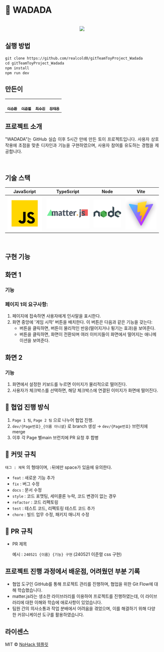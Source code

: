 # 🤪 WADADA

<p align="center">
  <br>
  <img src="https://github.com/realcold0/gitTeamToyProject_Wadada/assets/65608503/aed3548c-b90d-4e1c-b77e-a49e3bf9ea9f">
  <br>
</p>

## 실행 방법

```
git clone https://github.com/realcold0/gitTeamToyProject_Wadada
cd gitTeamToyProject_Wadada
npm install
npm run dev
```

## 만든이
 
<table>
  <tbody>
    <tr>
      <td align="center"><a href="https://github.com/realcold0"><img src="https://avatars.githubusercontent.com/u/65608503?v=4" width="100px;" alt=""/><br /><sub><b> 이승환 </b></sub></a><br /></td>
      <td align="center"><a href="https://github.com/lee-JunR"><img src="https://avatars.githubusercontent.com/u/68640939?v=4" width="100px;" alt=""/><br /><sub><b> 이준렬 </b></sub></a><br /></td>
      <td align="center"><a href="https://github.com/sooojChoi"><img src="https://avatars.githubusercontent.com/u/94206303?v=4" width="100px;" alt=""/><br /><sub><b> 최수진 </b></sub></a><br /></td>
      <td align="center"><a href="https://github.com/Taeyong98"><img src="https://avatars.githubusercontent.com/u/163623205?v=4" width="100px;" alt=""/><br /><sub><b> 장태용 </b></sub></a><br /></td>
    </tr>
  </tbody>
</table>

## 프로젝트 소개

<p align="justify">
"WADADA"는 GitHub 실습 이후 5시간 만에 만든 토이 프로젝트입니다. 사용자 상호작용에 초점을 맞춘 디자인과 기능을 구현하였으며, 사용자 참여를 유도하는 경험을 제공합니다.
</p>


<br>

## 기술 스택

| JavaScript | TypeScript |  Node   |Vite|
| :--------: | :--------: | :------: |:---:|
|   ![js]    |   ![ts]    | ![node] |![vite]|

<br>

## 구현 기능

## 화면 1

### 기능

### 페이지 1의 요구사항:

1. 페이지에 접속하면 사용자에게 인사말을 표시한다.
2. 화면 중앙에 '게임 시작' 버튼을 배치한다. 이 버튼은 다음과 같은 기능을 갖는다:
    - 버튼을 클릭하면, 버튼이 물리적인 반응(떨어지거나 튕기는 효과)을 보여준다.
    - 버튼을 클릭하면, 화면이 전환되며 여러 이미지들이 화면에서 떨어지는 애니메이션을 보여준다.

## 화면 2

### 기능

1. 화면에서 설정한 키보드를 누르면 이미지가 물리적으로 떨어진다.
2. 사용자가 체크박스를 선택하면, 해당 체크박스에 연결된 이미지가 화면에 떨어진다.

## 👥 협업 진행 방식

1. `Page 1 팀`, `Page 2 팀` 으로 나누어 협업 진행.
2. `dev/{Page번호}_{이름 이니셜}` 로 branch 생성 → `dev/{Page번호}` 브런치에 merge
3. 이후 각 Page 별main 브런치에 PR 요청 후 합병

## 🥄 커밋 규칙

 `태그 : 제목` 의 형태이며, `:`뒤에만 space가 있음에 유의한다.

- `feat` : 새로운 기능 추가
- `fix` : 버그 수정
- `docs` : 문서 수정
- `style` : 코드 포맷팅, 세미콜론 누락, 코드 변경이 없는 경우
- `refactor` : 코드 리펙토링
- `test` : 테스트 코드, 리펙토링 테스트 코드 추가
- `chore` : 빌드 업무 수정, 패키지 매니저 수정


## 🍴 PR 규칙

- PR 제목
    
    예시 : `240521 {이름} {기능} 구현` (240521 이준렬 css 구현)
    

## 프로젝트 진행 과정에서 배운점, 어려웠던 부분 기록
- 협업 도구인 GitHub를 통해 프로젝트 관리를 진행하며, 협업을 위한 Git Flow에 대해 학습했습니다.
- matter.js라는 생소한 라이브러리를 이용하여 프로젝트를 진행하였는데, 이 라이브러리에 대한 이해와 학습에 애로사항이 있었습니다.
- 팀원 간의 의사소통과 작업 분배에서 어려움을 겪었으며, 이를 해결하기 위해 다양한 커뮤니케이션 도구를 활용하였습니다.

## 라이센스

MIT © [NoHack 템플릿](mailto:lbjp114@gmail.com)


<!-- Stack Icon Refernces -->

[js]: /images/stack/javascript.svg
[ts]: /images/stack/matterjst.png
[react]: /images/stack/react.svg
[node]: /images/stack/node.svg
[vite]: /images/stack/vite.png
